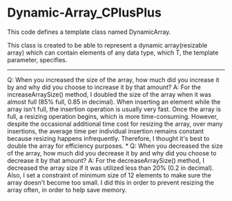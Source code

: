 # Dynamic-Array_CPlusPlus


This code defines a template class named DynamicArray.

This class is created to be able to represent a dynamic 
array(resizable array) which can contain elements of any 
data type, which T, the template parameter, specifies.

------------------------------------------------------------------------------------------------------------------------------------

Q: When you increased the size of the array, how much did you increase it by and why did you choose to increase it by that amount?
A: For the increaseArraySize() method, I doubled the size of the array when it was almost full (85% full, 0.85 in decimal). 
   When inserting an element while the array isn't full, the insertion operation is usually very fast. 
   Once the array is full, a resizing operation begins, which is more time-consuming.
   However, despite the occasional additional time cost for resizing the array, over many insertions, 
   the average time per individual insertion remains constant because resizing happens infrequently. 
   Therefore, I thought it's best to double the array for efficiency purposes.
* 
Q: When you decreased the size of the array, how much did you decrease it by and why did you choose to decrease it by that amount?
A: For the decreaseArraySize() method, I decreased the array size if it was utilized less than 20% (0.2 in decimal). 
   Also, I set a constraint of minimum size of 12 elements to make sure the array doesn't become too small. 
   I did this in order to prevent resizing the array often, in order to help save memory.

